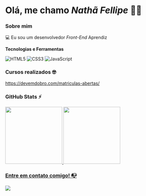 
# Olá, me chamo *Nathã Fellipe* 👋😃

### Sobre mim

💻 Eu sou um desenvolvedor *Front-End* Aprendiz

**Tecnologias e Ferramentas**

<!-- (Aqui você pode adicionar tecnologias que aprendeu no curso, já listamos algumas delas, e outras que já domina)) -->

![HTML5](https://img.shields.io/badge/html5-%23E34F26.svg?style=for-the-badge&logo=html5&logoColor=white)
![CSS3](https://img.shields.io/badge/css3-%231572B6.svg?style=for-the-badge&logo=css3&logoColor=white)
![JavaScript](https://img.shields.io/badge/javascript-%23323330.svg?style=for-the-badge&logo=javascript&logoColor=%23F7DF1E)


### Cursos realizados 🤓

<!-- (Aqui você pode adicionar cursos que você já fez) -->

https://devemdobro.com/matriculas-abertas/

<!--
Substitua o usuário lbguilherme pelo seu usuário no GitHub.
-->

### GitHub Stats ⚡
<div>
<a href="https://github.com/natha-fell">
<img height="180em" src="https://github-readme-stats.vercel.app/api/top-langs/?username=lbguilherme&layout=compact&langs_count=7&theme=dracula"/>
<img height="180em" src="https://github-readme-stats.vercel.app/api?username=lbguilherme&show_icons=true&theme=dracula&include_all_commits=true&count_private=true"/>
</div>

### Entre em contato comigo! 📭
<div>
<a href="www.linkedin.com/in/nathã-fellipe-a428b2277" target="_blank"><img src="https://img.shields.io/badge/-LinkedIn-%230077B5?style=for-the-badge&logo=linkedin&logoColor=white" target="_blank"></a>   
</div>
